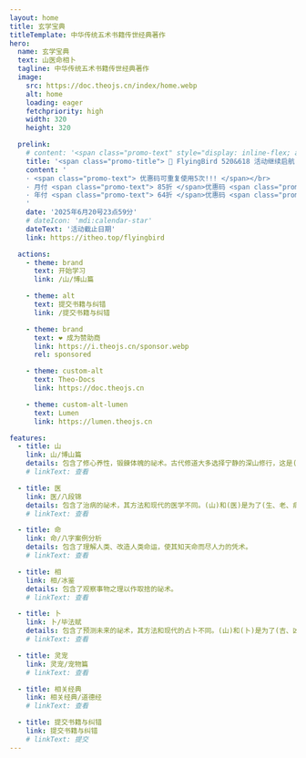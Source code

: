```yaml
---
layout: home
title: 玄学宝典
titleTemplate: 中华传统五术书籍传世经典著作
hero:
  name: 玄学宝典
  text: 山医命相卜
  tagline: 中华传统五术书籍传世经典著作
  image: 
    src: https://doc.theojs.cn/index/home.webp
    alt: home
    loading: eager
    fetchpriority: high
    width: 320
    height: 320

  prelink:
    # content: '<span class="promo-text" style="display: inline-flex; align-items: center"><img src="https://i.theojs.cn/logo/qyt.webp" style="height:0.65em; "/>IPLC纯专线内网传输线路 最高2.5Gbps速率!</span>'
    title: '<span class="promo-title"> 🎉 FlyingBird 520&618 活动继续启航！</span>'
    content: '
    · <span class="promo-text"> 优惠码可重复使用5次!!! </span></br>
    · 月付 <span class="promo-text"> 85折 </span>优惠码 <span class="promo-text"> fb2561885 </span></br>
    · 年付 <span class="promo-text"> 64折 </span>优惠码 <span class="promo-text"> fb2561880 </span></br>
    '
    date: '2025年6月20号23点59分'
    # dateIcon: 'mdi:calendar-star'
    dateText: '活动截止日期'
    link: https://itheo.top/flyingbird

  actions:
    - theme: brand
      text: 开始学习
      link: /山/博山篇

    - theme: alt
      text: 提交书籍与纠错
      link: /提交书籍与纠错

    - theme: brand
      text: ❤️ 成为赞助商
      link: https://i.theojs.cn/sponsor.webp
      rel: sponsored

    - theme: custom-alt
      text: Theo-Docs
      link: https://doc.theojs.cn

    - theme: custom-alt-lumen
      text: Lumen
      link: https://lumen.theojs.cn

features:
  - title: 山
    link: 山/博山篇
    details: 包含了修心养性，锻鍊体魄的祕术。古代修道大多选择宁静的深山修行，这是(山)字的由来。
    # linkText: 查看

  - title: 医
    link: 医/八段锦
    details: 包含了治病的祕术，其方法和现代的医学不同。(山)和(医)是为了(生、老、病、死)这四种人生。不可避免的痛苦，谋求解脱而产生的祕术。
    # linkText: 查看

  - title: 命
    link: 命/八字案例分析
    details: 包含了理解人类、改造人类命运，使其知天命而尽人力的凭术。
    # linkText: 查看

  - title: 相
    link: 相/冰鉴
    details: 包含了观察事物之理以作取捨的祕术。
    # linkText: 查看

  - title: 卜
    link: 卜/毕法赋
    details: 包含了预测未来的祕术，其方法和现代的占卜不同。(山)和(卜)是为了(吉、凶)这两种命运。
    # linkText: 查看

  - title: 灵宠
    link: 灵宠/宠物篇
    # linkText: 查看

  - title: 相关经典
    link: 相关经典/道德经
    # linkText: 查看

  - title: 提交书籍与纠错
    link: 提交书籍与纠错
    # linkText: 提交
---
```


<Home />
